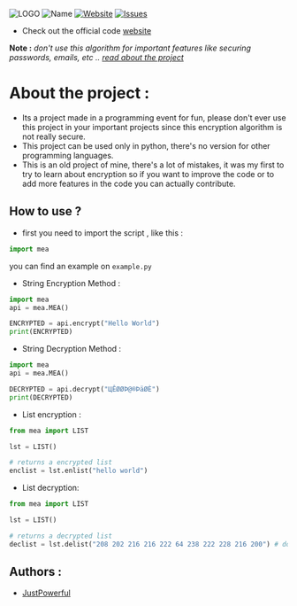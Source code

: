 ![LOGO](https://www.mediafire.com/convkey/e8c7/hbtduchh0f0bmzvzg.jpg)
![Name](https://img.shields.io/badge/Encryption-MEA-brightgreen)
[![Website](https://img.shields.io/website/https/justpowerful.github.io/Multiplying-encryption-algorithm?down_message=down&up_message=up)](https://justpowerful.github.io/Multiplying-encryption-algorithm)
[![Issues](https://img.shields.io/bitbucket/issues-raw/JustPowerful/Multiplying-encryption-algorithm)](https://github.com/JustPowerful/Multiplying-encryption-algorithm/issues)


 - Check out the official code [website](https://justpowerful.github.io/Multiplying-encryption-algorithm/)

**Note :** *don't use this algorithm for important features like securing passwords, emails, etc .. <a href="https://github.com/JustPowerful/Multiplying-encryption-algorithm#about-the-project-">read about the project</a>*

# About the project :
- Its a project made in a programming event for fun, please don't ever use this project in your important projects since this encryption algorithm is not really secure.
- This project can be used only in python, there's no version for other programming languages.
- This is an old project of mine, there's a lot of mistakes, it was my first to try to learn about encryption so if you want to improve the code or to add more features in the code you can actually contribute.



## How to use ?
- first you need to import the script , like this :

```python
import mea
```
you can find an example on ``example.py``

- String Encryption Method :

```python
import mea
api = mea.MEA()

ENCRYPTED = api.encrypt("Hello World")
print(ENCRYPTED)
```

- String Decryption Method :

```python
import mea
api = mea.MEA()

DECRYPTED = api.decrypt("ЦÊØØÞ@®ÞäØÈ")
print(DECRYPTED)
```

- List encryption :

```python
from mea import LIST

lst = LIST()

# returns a encrypted list
enclist = lst.enlist("hello world")
```

- List decryption:

```python
from mea import LIST

lst = LIST()

# returns a decrypted list
declist = lst.delist("208 202 216 216 222 64 238 222 228 216 200") # don't forget to add the space between every ascii
```


## Authors :

- [JustPowerful](https://github.com/JustPowerful)
